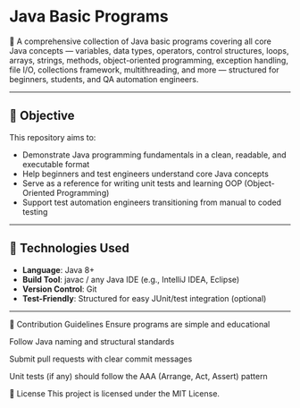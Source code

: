 # Java Basic Programs

🚀 A comprehensive collection of Java basic programs covering all core Java concepts — variables, data types, operators, control structures, loops, arrays, strings, methods, object-oriented programming, exception handling, file I/O, collections framework, multithreading, and more — structured for beginners, students, and QA automation engineers.

---

## 📌 Objective

This repository aims to:

- Demonstrate Java programming fundamentals in a clean, readable, and executable format
- Help beginners and test engineers understand core Java concepts
- Serve as a reference for writing unit tests and learning OOP (Object-Oriented Programming)
- Support test automation engineers transitioning from manual to coded testing

---

## 🔧 Technologies Used

- **Language**: Java 8+
- **Build Tool**: javac / any Java IDE (e.g., IntelliJ IDEA, Eclipse)
- **Version Control**: Git
- **Test-Friendly**: Structured for easy JUnit/test integration (optional)

---


🧩 Contribution Guidelines
Ensure programs are simple and educational

Follow Java naming and structural standards

Submit pull requests with clear commit messages

Unit tests (if any) should follow the AAA (Arrange, Act, Assert) pattern

📄 License
This project is licensed under the MIT License.
